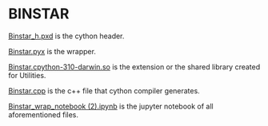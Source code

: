 # BINSTAR



[Binstar_h.pxd](https://github.com/Melikakmm/SEVN_PYTHON_WRAPPER/blob/main/CYTHON_WRAPPER/Binstar/Binstar_h.pxd) is the cython header.

[Binstar.pyx](https://github.com/Melikakmm/SEVN_PYTHON_WRAPPER/blob/main/CYTHON_WRAPPER/Binstar/Binstar.pyx) is the wrapper.

[Binstar.cpython-310-darwin.so](https://github.com/Melikakmm/SEVN_PYTHON_WRAPPER/blob/main/CYTHON_WRAPPER/Binstar/Binstar.cpython-310-darwin.so) is the extension or the shared library created for Utilities.

[Binstar.cpp](https://github.com/Melikakmm/SEVN_PYTHON_WRAPPER/blob/main/CYTHON_WRAPPER/Binstar/Binstar.cpp) is the c++ file that cython compiler generates.

[Binstar_wrap_notebook (2).ipynb]() is the jupyter notebook of all aforementioned files.



